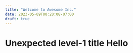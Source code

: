 ```yaml
---
title: "Welcome to Awesome Inc."
date: 2023-05-09T00:20:08-07:00
draft: true
---
```


# Unexpected level-1 title Hello
